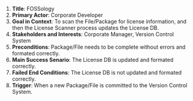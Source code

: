 1. **Title**: FOSSology
2. **Primary Actor**: Corporate Developer
3. **Goal in Context**: To scan the File/Package for license information, and then the License Scanner process updates the License DB. 
4. **Stakeholders and Interests**: Corporate Manager, Version Control System
5. **Preconditions**: Package/File needs to be complete without errors and formated correctly.
6. **Main Success Senario**: The License DB is updated and formated correctly.
7. **Failed End Conditions**: The License DB is not updated and formated correctly.
8. **Trigger**: When a new Package/File is committed to the Version Control System. 
